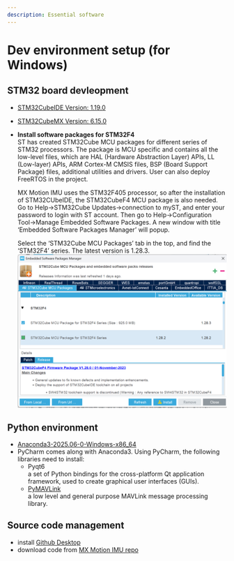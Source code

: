 ```yaml
---
description: Essential software
---
```


# Dev environment setup (for Windows)

## STM32 board devleopment 
* [STM32CubeIDE Version: 1.19.0](https://www.st.com/en/development-tools/stm32cubeide.html)
* [STM32CubeMX  Version: 6.15.0](https://www.st.com/content/st_com/en/stm32cubemx.html)
* **Install software packages for STM32F4**  
  ST has created STM32Cube MCU packages for different series of STM32 processors.  The package is MCU specific and contains all the low-level files, which are HAL (Hardware Abstraction Layer) APIs, LL (Low-layer) APIs, ARM Cortex-M CMSIS files, BSP (Board Support Package) files, additional utilities and drivers. User can also deploy FreeRTOS in the project.
  
  MX Motion IMU uses the STM32F405 processor, so after the installation of STM32CUbeIDE, the STM32CubeF4 MCU package is also needed.  Go to Help->STM32Cube Updates->connection to myST, and enter your password to login with ST account.  Then go to Help->Configuration Tool->Manage Embedded Software Packages. A new window with title ‘Embedded Software Packages Manager’ will popup.
  
  Select the ‘STM32Cube MCU Packages’ tab in the top, and find the ‘STM32F4’ series.
  The latest version is 1.28.3.
  ![Embedded Software Packages Manager](image-4.png)
## Python environment
* [Anaconda3-2025.06-0-Windows-x86_64](https://www.anaconda.com/blog/new-release-anaconda-distribution-2025-06)
* PyCharm comes along with Anaconda3. Using PyCharm, the following libraries need to install:
  * Pyqt6  
  a set of Python bindings for the cross-platform Qt application framework, used to create graphical user interfaces (GUIs).
  * [PyMAVLink](https://mavlink.io/en/mavgen_python/)  
  a low level and general purpose MAVLink message processing library.

## Source code management
* install [Github Desktop](https://desktop.github.com/download/)
* download code from [MX Motion IMU repo](https://github.com/leelili444/IMU)
  

